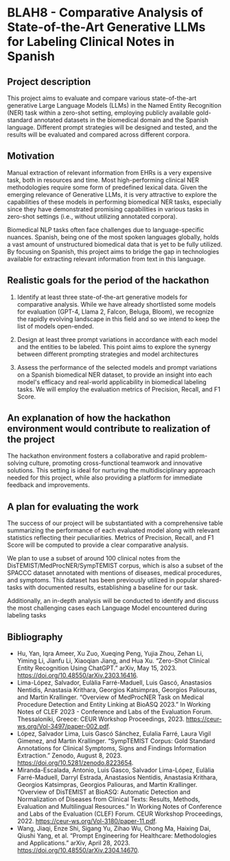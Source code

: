 # BLAH8 - Comparative Analysis of State-of-the-Art Generative LLMs for Labeling Clinical Notes in Spanish

## Project description
This project aims to evaluate and compare various state-of-the-art generative Large Language Models (LLMs) in the Named Entity Recognition (NER) task within a zero-shot setting, employing publicly available gold-standard annotated datasets in the biomedical domain and the Spanish language. Different prompt strategies will be designed and tested, and the results will be evaluated and compared across different corpora.

## Motivation
Manual extraction of relevant information from EHRs is a very expensive task, both in resources and time. Most high-performing clinical NER methodologies require some form of predefined lexical data. Given the emerging relevance of Generative LLMs, it is very attractive to explore the capabilities of these models in performing biomedical NER tasks, especially since they have demonstrated promising capabilities in various tasks in zero-shot settings (i.e., without utilizing annotated corpora).

Biomedical NLP tasks often face challenges due to language-specific nuances. Spanish, being one of the most spoken languages globally, holds a vast amount of unstructured biomedical data that is yet to be fully utilized. By focusing on Spanish, this project aims to bridge the gap in technologies available for extracting relevant information from text in this language.

## Realistic goals for the period of the hackathon
1. Identify at least three state-of-the-art generative models for comparative analysis. While we have already shortlisted some models for evaluation (GPT-4, Llama 2, Falcon, Beluga, Bloom), we recognize the rapidly evolving landscape in this field and so we intend to keep the list of models open-ended. 

2. Design at least three prompt variations in accordance with each model and the entities to be labeled. This point aims to explore the synergy between different prompting strategies and model architectures 

3. Assess the performance of the selected models and prompt variations on a Spanish biomedical NER dataset, to provide an insight into each model's efficacy and real-world applicability in biomedical labeling tasks. We will employ the evaluation metrics of Precision, Recall, and F1 Score.

## An explanation of how the hackathon environment would contribute to realization of the project
The hackathon environment fosters a collaborative and rapid problem-solving culture, promoting cross-functional teamwork and innovative solutions. This setting is ideal for nurturing the multidisciplinary approach needed for this project, while also providing a platform for immediate feedback and improvements.

## A plan for evaluating the work
The success of our project will be substantiated with a comprehensive table summarizing the performance of each evaluated model along with relevant statistics reflecting their peculiarities. Metrics of Precision, Recall, and F1 Score will be computed to provide a clear comparative analysis. 

We plan to use a subset of around 100 clinical notes from the DisTEMIST/MedProcNER/SympTEMIST corpus, which is also a subset of the SPACCC dataset annotated with mentions of diseases, medical procedures, and symptoms. This dataset has been previously utilized in popular shared-tasks with documented results, establishing a baseline for our task.

Additionally, an in-depth analysis will be conducted to identify and discuss the most challenging cases each Language Model encountered during labeling tasks

## Bibliography
* Hu, Yan, Iqra Ameer, Xu Zuo, Xueqing Peng, Yujia Zhou, Zehan Li, Yiming Li, Jianfu Li, Xiaoqian Jiang, and Hua Xu. “Zero-Shot Clinical Entity Recognition Using ChatGPT.” arXiv, May 15, 2023. https://doi.org/10.48550/arXiv.2303.16416.
* Lima-López, Salvador, Eulàlia Farré-Maduell, Luis Gascó, Anastasios Nentidis, Anastasia Krithara, Georgios Katsimpras, Georgios Paliouras, and Martin Krallinger. “Overview of MedProcNER Task on Medical Procedure Detection and Entity Linking at BioASQ 2023.” In Working Notes of CLEF 2023 - Conference and Labs of the Evaluation Forum. Thessaloniki, Greece: CEUR Workshop Proceedings, 2023. https://ceur-ws.org/Vol-3497/paper-002.pdf.
* López, Salvador Lima, Luis Gascó Sánchez, Eulalia Farré, Laura Vigil Gimenez, and Martin Krallinger. “SympTEMIST Corpus: Gold Standard Annotations for Clinical Symptoms, Signs and Findings Information Extraction.” Zenodo, August 8, 2023. https://doi.org/10.5281/zenodo.8223654.
* Miranda-Escalada, Antonio, Luis Gasco, Salvador Lima-López, Eulàlia Farré-Maduell, Darryl Estrada, Anastasios Nentidis, Anastasia Krithara, Georgios Katsimpras, Georgios Paliouras, and Martin Krallinger. “Overview of DisTEMIST at BioASQ: Automatic Detection and Normalization of Diseases from Clinical Texts: Results, Methods, Evaluation and Multilingual Resources.” In Working Notes of Conference and Labs of the Evaluation (CLEF) Forum. CEUR Workshop Proceedings, 2022. https://ceur-ws.org/Vol-3180/paper-11.pdf.
* Wang, Jiaqi, Enze Shi, Sigang Yu, Zihao Wu, Chong Ma, Haixing Dai, Qiushi Yang, et al. “Prompt Engineering for Healthcare: Methodologies and Applications.” arXiv, April 28, 2023. https://doi.org/10.48550/arXiv.2304.14670.
